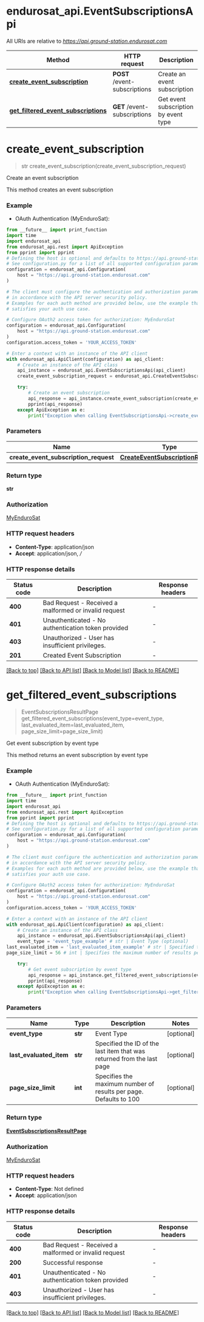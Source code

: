 # endurosat_api.EventSubscriptionsApi

All URIs are relative to *https://api.ground-station.endurosat.com*

Method | HTTP request | Description
------------- | ------------- | -------------
[**create_event_subscription**](EventSubscriptionsApi.md#create_event_subscription) | **POST** /event-subscriptions | Create an event subscription
[**get_filtered_event_subscriptions**](EventSubscriptionsApi.md#get_filtered_event_subscriptions) | **GET** /event-subscriptions | Get event subscription by event type


# **create_event_subscription**
> str create_event_subscription(create_event_subscription_request)

Create an event subscription

This method creates an event subscription

### Example

* OAuth Authentication (MyEnduroSat):
```python
from __future__ import print_function
import time
import endurosat_api
from endurosat_api.rest import ApiException
from pprint import pprint
# Defining the host is optional and defaults to https://api.ground-station.endurosat.com
# See configuration.py for a list of all supported configuration parameters.
configuration = endurosat_api.Configuration(
    host = "https://api.ground-station.endurosat.com"
)

# The client must configure the authentication and authorization parameters
# in accordance with the API server security policy.
# Examples for each auth method are provided below, use the example that
# satisfies your auth use case.

# Configure OAuth2 access token for authorization: MyEnduroSat
configuration = endurosat_api.Configuration(
    host = "https://api.ground-station.endurosat.com"
)
configuration.access_token = 'YOUR_ACCESS_TOKEN'

# Enter a context with an instance of the API client
with endurosat_api.ApiClient(configuration) as api_client:
    # Create an instance of the API class
    api_instance = endurosat_api.EventSubscriptionsApi(api_client)
    create_event_subscription_request = endurosat_api.CreateEventSubscriptionRequest() # CreateEventSubscriptionRequest | 

    try:
        # Create an event subscription
        api_response = api_instance.create_event_subscription(create_event_subscription_request)
        pprint(api_response)
    except ApiException as e:
        print("Exception when calling EventSubscriptionsApi->create_event_subscription: %s\n" % e)
```

### Parameters

Name | Type | Description  | Notes
------------- | ------------- | ------------- | -------------
 **create_event_subscription_request** | [**CreateEventSubscriptionRequest**](CreateEventSubscriptionRequest.md)|  | 

### Return type

**str**

### Authorization

[MyEnduroSat](../README.md#MyEnduroSat)

### HTTP request headers

 - **Content-Type**: application/json
 - **Accept**: application/json, */*

### HTTP response details
| Status code | Description | Response headers |
|-------------|-------------|------------------|
**400** | Bad Request - Received a malformed or invalid request |  -  |
**401** | Unauthenticated - No authentication token provided |  -  |
**403** | Unauthorized - User has insufficient privileges. |  -  |
**201** | Created Event Subscription |  -  |

[[Back to top]](#) [[Back to API list]](../README.md#documentation-for-api-endpoints) [[Back to Model list]](../README.md#documentation-for-models) [[Back to README]](../README.md)

# **get_filtered_event_subscriptions**
> EventSubscriptionsResultPage get_filtered_event_subscriptions(event_type=event_type, last_evaluated_item=last_evaluated_item, page_size_limit=page_size_limit)

Get event subscription by event type

This method returns an event subscription by event type

### Example

* OAuth Authentication (MyEnduroSat):
```python
from __future__ import print_function
import time
import endurosat_api
from endurosat_api.rest import ApiException
from pprint import pprint
# Defining the host is optional and defaults to https://api.ground-station.endurosat.com
# See configuration.py for a list of all supported configuration parameters.
configuration = endurosat_api.Configuration(
    host = "https://api.ground-station.endurosat.com"
)

# The client must configure the authentication and authorization parameters
# in accordance with the API server security policy.
# Examples for each auth method are provided below, use the example that
# satisfies your auth use case.

# Configure OAuth2 access token for authorization: MyEnduroSat
configuration = endurosat_api.Configuration(
    host = "https://api.ground-station.endurosat.com"
)
configuration.access_token = 'YOUR_ACCESS_TOKEN'

# Enter a context with an instance of the API client
with endurosat_api.ApiClient(configuration) as api_client:
    # Create an instance of the API class
    api_instance = endurosat_api.EventSubscriptionsApi(api_client)
    event_type = 'event_type_example' # str | Event Type (optional)
last_evaluated_item = 'last_evaluated_item_example' # str | Specified the ID of the last item that was returned from the last page (optional)
page_size_limit = 56 # int | Specifies the maximum number of results per page. Defaults to 100 (optional)

    try:
        # Get event subscription by event type
        api_response = api_instance.get_filtered_event_subscriptions(event_type=event_type, last_evaluated_item=last_evaluated_item, page_size_limit=page_size_limit)
        pprint(api_response)
    except ApiException as e:
        print("Exception when calling EventSubscriptionsApi->get_filtered_event_subscriptions: %s\n" % e)
```

### Parameters

Name | Type | Description  | Notes
------------- | ------------- | ------------- | -------------
 **event_type** | **str**| Event Type | [optional] 
 **last_evaluated_item** | **str**| Specified the ID of the last item that was returned from the last page | [optional] 
 **page_size_limit** | **int**| Specifies the maximum number of results per page. Defaults to 100 | [optional] 

### Return type

[**EventSubscriptionsResultPage**](EventSubscriptionsResultPage.md)

### Authorization

[MyEnduroSat](../README.md#MyEnduroSat)

### HTTP request headers

 - **Content-Type**: Not defined
 - **Accept**: application/json

### HTTP response details
| Status code | Description | Response headers |
|-------------|-------------|------------------|
**400** | Bad Request - Received a malformed or invalid request |  -  |
**200** | Successful response |  -  |
**401** | Unauthenticated - No authentication token provided |  -  |
**403** | Unauthorized - User has insufficient privileges. |  -  |

[[Back to top]](#) [[Back to API list]](../README.md#documentation-for-api-endpoints) [[Back to Model list]](../README.md#documentation-for-models) [[Back to README]](../README.md)

